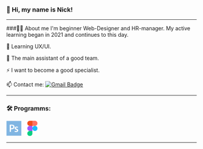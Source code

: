 ### 👋 Hi, my name is Nick!

---

###👨‍💻 About me
I'm beginner Web-Designer and HR-manager. My active learning began in 2021 and continues to this day.

🔭 Learning UX/UI.

🌱 The main assistant of a good team.

⚡ I want to become a good specialist.

📫 Contact me: [![Gmail Badge](https://img.shields.io/badge/-Gmail-red?style=flat&logo=Gmail&logoColor=white)](mailto:nick9tkachuk@gmail.com)

---

### 🛠 Programms:

<div>
  <img src="https://github.com/devicons/devicon/blob/master/icons/photoshop/photoshop-plain.svg" title="Photoshop" alt="Photoshop" width="40" height="40"/>&nbsp;
  <img src="https://github.com/devicons/devicon/blob/master/icons/figma/figma-original.svg" title="Figma" alt="Figma" width="40" height="40"/>&nbsp;
</div>

---
